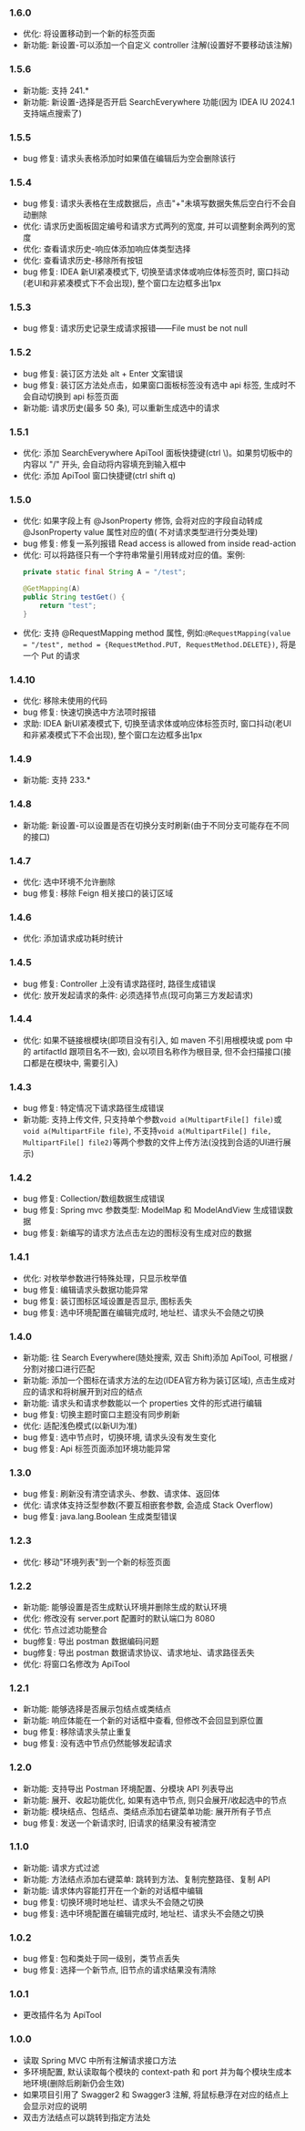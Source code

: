 ### 1.6.0
* 优化: 将设置移动到一个新的标签页面
* 新功能: 新设置-可以添加一个自定义 controller 注解(设置好不要移动该注解)

### 1.5.6

* 新功能: 支持 241.*
* 新功能: 新设置-选择是否开启 SearchEverywhere 功能(因为 IDEA IU 2024.1 支持端点搜索了)

### 1.5.5

* bug 修复: 请求头表格添加时如果值在编辑后为空会删除该行

### 1.5.4

* bug 修复: 请求头表格在生成数据后，点击"+"未填写数据失焦后空白行不会自动删除
* 优化: 请求历史面板固定编号和请求方式两列的宽度, 并可以调整剩余两列的宽度
* 优化: 查看请求历史-响应体添加响应体类型选择
* 优化: 查看请求历史-移除所有按钮
* bug 修复: IDEA 新UI紧凑模式下, 切换至请求体或响应体标签页时, 窗口抖动(老UI和非紧凑模式下不会出现), 整个窗口左边框多出1px

### 1.5.3

* bug 修复: 请求历史记录生成请求报错——File must be not null

### 1.5.2

* bug 修复: 装订区方法处 alt + Enter 文案错误
* bug 修复: 装订区方法处点击，如果窗口面板标签没有选中 api 标签, 生成时不会自动切换到 api 标签页面
* 新功能: 请求历史(最多 50 条), 可以重新生成选中的请求

### 1.5.1

* 优化: 添加 SearchEverywhere ApiTool 面板快捷键(ctrl \\)。如果剪切板中的内容以 "/" 开头, 会自动将内容填充到输入框中
* 优化: 添加 ApiTool 窗口快捷键(ctrl shift q)

### 1.5.0

* 优化: 如果字段上有 @JsonProperty 修饰, 会将对应的字段自动转成 @JsonProperty value 属性对应的值(
  不对请求类型进行分类处理)
* bug 修复: 修复一系列报错 Read access is allowed from inside read-action
* 优化: 可以将路径只有一个字符串常量引用转成对应的值。案例:
   ```java
   private static final String A = "/test";
   
   @GetMapping(A)
   public String testGet() {
       return "test";
   }
   ```
* 优化: 支持 @RequestMapping method 属性,
  例如:`@RequestMapping(value = "/test", method = {RequestMethod.PUT, RequestMethod.DELETE})`, 将是一个 Put 的请求

### 1.4.10

* 优化: 移除未使用的代码
* bug 修复: 快速切换选中方法项时报错
* 求助: IDEA 新UI紧凑模式下, 切换至请求体或响应体标签页时, 窗口抖动(老UI和非紧凑模式下不会出现), 整个窗口左边框多出1px

### 1.4.9

* 新功能: 支持 233.*

### 1.4.8

* 新功能: 新设置-可以设置是否在切换分支时刷新(由于不同分支可能存在不同的接口)

### 1.4.7

* 优化: 选中环境不允许删除
* bug 修复: 移除 Feign 相关接口的装订区域

### 1.4.6

* 优化: 添加请求成功耗时统计

### 1.4.5

* bug 修复: Controller 上没有请求路径时, 路径生成错误
* 优化: 放开发起请求的条件: 必须选择节点(现可向第三方发起请求)

### 1.4.4

* 优化: 如果不链接根模块(即项目没有引入, 如 maven 不引用根模块或 pom 中的 artifactId 跟项目名不一致),
  会以项目名称作为根目录, 但不会扫描接口(接口都是在模块中, 需要引入)

### 1.4.3

* bug 修复: 特定情况下请求路径生成错误
* 新功能: 支持上传文件, 只支持单个参数`void a(MultipartFile[] file)`或 `void a(MultipartFile file)`,
  不支持`void a(MultipartFile[] file, MultipartFile[] file2)`等两个参数的文件上传方法(没找到合适的UI进行展示)

### 1.4.2

* bug 修复: Collection/数组数据生成错误
* bug 修复: Spring mvc 参数类型: ModelMap 和 ModelAndView 生成错误数据
* bug 修复: 新编写的请求方法点击左边的图标没有生成对应的数据

### 1.4.1

* 优化: 对枚举参数进行特殊处理，只显示枚举值
* bug 修复: 编辑请求头数据功能异常
* bug 修复: 装订图标区域设置是否显示, 图标丢失
* bug 修复: 选中环境配置在编辑完成时, 地址栏、请求头不会随之切换

### 1.4.0

* 新功能: 往 Search Everywhere(随处搜索, 双击 Shift)添加 ApiTool, 可根据 / 分割对接口进行匹配
* 新功能: 添加一个图标在请求方法的左边(IDEA官方称为装订区域), 点击生成对应的请求和将树展开到对应的结点
* 新功能: 请求头和请求参数能以一个 properties 文件的形式进行编辑
* bug 修复: 切换主题时窗口主题没有同步刷新
* 优化: 适配浅色模式(以新UI为准)
* bug 修复: 选中节点时，切换环境, 请求头没有发生变化
* bug 修复: Api 标签页面添加环境功能异常

### 1.3.0

* bug 修复: 刷新没有清空请求头、参数、请求体、返回体
* 优化: 请求体支持泛型参数(不要互相嵌套参数, 会造成 Stack Overflow)
* bug 修复: java.lang.Boolean 生成类型错误

### 1.2.3

* 优化: 移动"环境列表"到一个新的标签页面

### 1.2.2

* 新功能: 能够设置是否生成默认环境并删除生成的默认环境
* 优化: 修改没有 server.port 配置时的默认端口为 8080
* 优化: 节点过滤功能整合
* bug修复: 导出 postman 数据编码问题
* bug修复: 导出 postman 数据请求协议、请求地址、请求路径丢失
* 优化: 将窗口名修改为 ApiTool

### 1.2.1

* 新功能: 能够选择是否展示包结点或类结点
* 新功能: 响应体能在一个新的对话框中查看, 但修改不会回显到原位置
* bug 修复: 移除请求头禁止重复
* bug 修复: 没有选中节点仍然能够发起请求

### 1.2.0

* 新功能: 支持导出 Postman 环境配置、分模块 API 列表导出
* 新功能: 展开、收起功能优化, 如果有选中节点, 则只会展开/收起选中的节点
* 新功能: 模块结点、包结点、类结点添加右键菜单功能: 展开所有子节点
* bug 修复: 发送一个新请求时, 旧请求的结果没有被清空

### 1.1.0

* 新功能: 请求方式过滤
* 新功能: 方法结点添加右键菜单: 跳转到方法、复制完整路径、复制 API
* 新功能: 请求体内容能打开在一个新的对话框中编辑
* bug 修复: 切换环境时地址栏、请求头不会随之切换
* bug 修复: 选中环境配置在编辑完成时, 地址栏、请求头不会随之切换

### 1.0.2

* bug 修复: 包和类处于同一级别，类节点丢失
* bug 修复: 选择一个新节点, 旧节点的请求结果没有清除

### 1.0.1

* 更改插件名为 ApiTool

### 1.0.0

* 读取 Spring MVC 中所有注解请求接口方法
* 多环境配置, 默认读取每个模块的 context-path 和 port 并为每个模块生成本地环境(删除后刷新仍会生效)
* 如果项目引用了 Swagger2 和 Swagger3 注解, 将鼠标悬浮在对应的结点上会显示对应的说明
* 双击方法结点可以跳转到指定方法处
